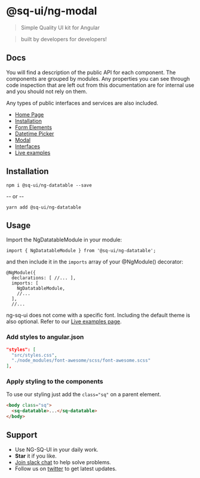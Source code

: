 # @sq-ui/ng-modal

> Simple Quality UI kit for Angular

> built by developers for developers!

## Docs

You will find a description of the public API for each component.
The components are grouped by modules. Any properties you can see through code inspection that are left out from this documentation are for internal use and you should not rely on them.

Any types of public interfaces and services are also included.

- [Home Page](https://sq-ui.github.io/ng-sq-ui)
- [Installation](https://sq-ui.github.io/ng-sq-ui/#/installation)
- [Form Elements](https://sq-ui.github.io/ng-sq-ui/#/form-elements-module)
- [Datetime Picker](https://sq-ui.github.io/ng-sq-ui/#/datetime-picker-module)
- [Modal](https://sq-ui.github.io/ng-sq-ui/#/modal-module)
- [Interfaces](https://sq-ui.github.io/ng-sq-ui/#/interfaces)
- [Live examples](https://ng-sq-ui-examples.surge.sh)

## Installation

```
npm i @sq-ui/ng-datatable --save
```

-- or --

```
yarn add @sq-ui/ng-datatable
```

## Usage

Import the NgDatatableModule in your module:

```
import { NgDatatableModule } from '@sq-ui/ng-datatable';
```

and then include it in the `imports` array of your @NgModule() decorator:

```
@NgModule({
  declarations: [ //... ],
  imports: [
    NgDatatableModule,
    //...
  ],
  //...
```

ng-sq-ui does not come with a specific font. Including the default theme is also optional. Refer to our [Live examples page](https://ng-sq-ui-examples.surge.sh).

### Add styles to angular.json

```json
"styles": [
  "src/styles.css",
  "./node_modules/font-awesome/scss/font-awesome.scss"
],
```

### Apply styling to the components

To use our styling just add the `class="sq"` on a parent element.

```html
<body class="sq">
  <sq-datatable>...</sq-datatable>
</body>
```

## Support

- Use NG-SQ-UI in your daily work.
- **Star** it if you like.
- [Join slack chat](https://join.slack.com/t/ng-sq-ui/shared_invite/enQtNDE2NDQxMjA4NzU4LTNiOWZjMGU5Mzc1N2NiMjRkMjJlM2U5OWY4ZGUyOWNjNjFmY2EyMzQ0Zjg0Mjk5OTE4MGUyMjQwMmU3NDI2Yzg) to help solve problems.
- Follow us on [twitter](https://twitter.com/sq_ui_kit) to get latest updates.
